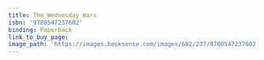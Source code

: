 ```yaml
---
title: The Wednesday Wars
isbn: '9780547237602'
binding: Paperback
link_to_buy_page:
image_path: 'https://images.booksense.com/images/602/237/9780547237602.jpg'
---
```



